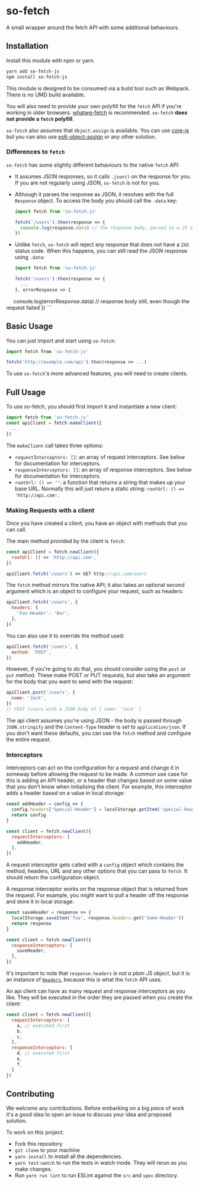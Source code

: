 # so-fetch

A small wrapper around the fetch API with some additional behaviours.

## Installation

Install this module with npm or yarn.

```bash
yarn add so-fetch-js
npm install so-fetch-js
```

This module is designed to be consumed via a build tool such as Webpack. There is no UMD build available.

You will also need to provide your own polyfill for the `fetch` API if you're working in older browsers. [whatwg-fetch](https://www.npmjs.com/package/whatwg-fetch) is recommended. `so-fetch` __does not provide a `fetch` polyfill__.

`so-fetch` also assumes that `Object.assign` is available. You can use [core-js](https://github.com/zloirock/core-js) but you can also use [es6-object-assign](https://www.npmjs.com/package/es6-object-assign) or any other solution.

### Differences to `fetch`

`so-fetch` has some slightly different behaviours to the native `fetch` API:

- It assumes JSON responses, so it calls `.json()` on the response for you. If you are not regularly using JSON, `so-fetch` is not for you.
- Although it parses the response as JSON, it resolves with the full `Response` object. To access the body you should call the `.data` key:

    ```js
    import fetch from 'so-fetch-js'

    fetch('/users').then(response => {
      console.log(response.data) // the response body, parsed to a JS object
    })
    ```

- Unlike `fetch`, `so-fetch` will reject any response that does not have a `2XX` status code. When this happens, you can still read the JSON response using `.data`:

    ```js
    import fetch from 'so-fetch-js'

    fetch('/users').then(response => {
      ...
    }, errorResponse => {
      console.log(errorResponse.data) // response body still, even though the request failed
    })
    ```

## Basic Usage

You can just import and start using `so-fetch`:

```js
import fetch from 'so-fetch-js'

fetch('http://example.com/api').then(response => ...)
```

To use `so-fetch`'s more advanced features, you will need to create clients.

## Full Usage

To use so-fetch, you should first import it and instantiate a new client:

```js
import fetch from 'so-fetch-js'
const apiClient = fetch.makeClient({
  ...
})
```

The `makeClient` call takes three options:

- `requestInterceptors: []`: an array of request interceptors. See below for documentation for interceptors.
- `responseInterceptors: []`: an array of response interceptors. See below for documentation for interceptors.
- `rootUrl: () => ''`: a function that returns a string that makes up your base URL. Normally this will just return a static string: `rootUrl: () => 'http://api.com'`.

### Making Requests with a client

Once you have created a client, you have an object with methods that you can call.

The main method provided by the client is `fetch`:

```js
const apiClient = fetch.newClient({
  rootUrl: () => 'http://api.com',
})

apiClient.fetch('/users') => GET http://api.com/users
```

The `fetch` method mirrors the native API; it also takes an optional second argument which is an object to configure your request, such as headers:

```js
apiClient.fetch('/users', {
  headers: {
    'Foo-Header': 'Bar',
  },
})
```

You can also use it to override the method used:

```js
apiClient.fetch('/users', {
  method: 'POST',
})
```

However, if you're going to do that, you should consider using the `post` or `put` method. These make POST or PUT requests, but also take an argument for the body that you want to send with the request:

```js
apiClient.post('/users', {
  name: 'Jack',
})
// POST /users with a JSON body of { name: 'Jack' }
```

The api client assumes you're using JSON - the body is passed through `JSON.stringify` and the `Content-Type` header is set to `application/json`. If you don't want these defaults, you can use the `fetch` method and configure the entire request.

### Interceptors

Interceptors can act on the configuration for a request and change it in someway before allowing the request to be made. A common use case for this is adding an API header, or a header that changes based on some value that you don't know when initialising the client. For example, this interceptor adds a header based on a value in local storage:

```js
const addHeader = config => {
  config.headers['Special-Header'] = localStorage.getItem('special-header')
  return config
}

const client = fetch.newClient({
  requestInterceptors: [
    addHeader,
  ],
})
```

A request interceptor gets called with a `config` object which contains the method, headers, URL and any other options that you can pass to `fetch`. It should return the configuration object.

A response interceptor works on the response object that is returned from the request. For example, you might want to pull a header off the response and store it in local storage:

```js
const saveHeader = response => {
  localStorage.saveItem('foo', response.headers.get('Some-Header'))
  return response
}

const client = fetch.newClient({
  responseInterceptors: [
    saveHeader,
  ],
})
```

It's important to note that `response.headers` _is not a plain JS object_, but it is an instance of [`Headers`](https://developer.mozilla.org/en-US/docs/Web/API/Headers), because this is what the `fetch` API uses.

An api client can have as many request and response interceptors as you like. They will be executed in the order they are passed when you create the client:

```js
const client = fetch.newClient({
  requestInterceptors: [
    a, // executed first
    b,
    c,
  ],
  responseInterceptors: [
    d, // executed first
    e,
    f,
  ]
})
```


## Contributing

We welcome any contributions. Before embarking on a big piece of work it's a good idea to open an issue to discuss your idea and proposed solution.

To work on this project:

- Fork this repository
- `git clone` to your machine
- `yarn install` to install all the dependencies.
- `yarn test:watch` to run the tests in watch mode. They will rerun as you make changes.
- Run `yarn run lint` to run ESLint against the `src` and `spec` directory.
